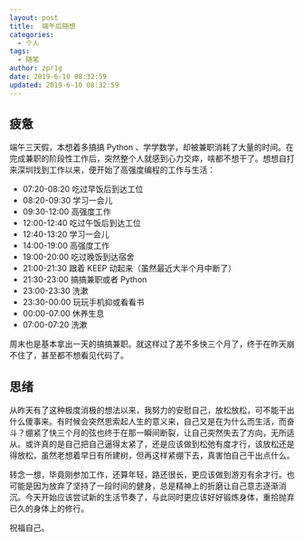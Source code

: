 ```yaml
---
layout: post
title:  端午后随想
categories:
  - 个人
tags:
  - 随笔
author: zpr1g
date: 2019-6-10 08:32:59
updated: 2019-6-10 08:32:59
---
```


## 疲惫

端午三天假，本想着多搞搞 Python 、学学数学，却被兼职消耗了大量的时间。在完成兼职的阶段性工作后，突然整个人就感到心力交瘁，啥都不想干了。想想自打来深圳找到工作以来，便开始了高强度编程的工作与生活：

* 07:20-08:20 吃过早饭后到达工位
* 08:20-09:30 学习一会儿
* 09:30-12:00 高强度工作
* 12:00-12:40 吃过午饭后到达工位
* 12:40-13:20 学习一会儿
* 14:00-19:00 高强度工作
* 19:00-20:00 吃过晚饭到达宿舍
* 21:00-21:30 跟着 KEEP 动起来（虽然最近大半个月中断了）
* 21:30-23:00 搞搞兼职或者 Python
* 23:00-23:30 洗漱
* 23:30-00:00 玩玩手机抑或看看书
* 00:00-07:00 休养生息
* 07:00-07:20 洗漱

周末也是基本拿出一天的搞搞兼职。就这样过了差不多快三个月了，终于在昨天崩不住了，甚至都不想看见代码了。

<!-- more -->

## 思绪

从昨天有了这种极度消极的想法以来，我努力的安慰自己，放松放松，可不能干出什么傻事来。有时候会突然思索起人生的意义来，自己又是在为什么而生活，而奋斗？绷紧了快三个月的弦也终于在那一瞬间断裂，让自己突然失去了方向，无所适从。或许真的是自己把自己逼得太紧了，还是应该做到松弛有度才行，该放松还是得放松，虽然老想着早日有所建树，但再这样紧绷下去，真害怕自己干出点什么。

转念一想，毕竟刚参加工作，还算年轻，路还很长，更应该做到游刃有余才行。也可能是因为放弃了坚持了一段时间的健身，总是精神上的折磨让自己意志逐渐消沉。今天开始应该尝试新的生活节奏了，与此同时更应该好好锻炼身体，重拾抛弃已久的身体上的修行。

祝福自己。
